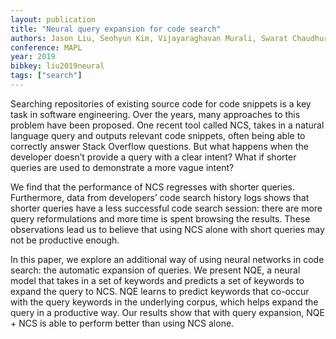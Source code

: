 ```yaml
---
layout: publication
title: "Neural query expansion for code search"
authors: Jason Liu, Seohyun Kim, Vijayaraghavan Murali, Swarat Chaudhuri, Satish Chandra
conference: MAPL
year: 2019
bibkey: liu2019neural
tags: ["search"]
---
```

Searching repositories of existing source code for code snippets is a key task in software engineering. Over the years, many approaches to this problem have been proposed. One recent tool called NCS, takes in a natural language query and outputs relevant code snippets, often being able to correctly answer Stack Overflow questions. But what happens when the developer doesn’t provide a query with a clear intent? What if shorter queries are used to demonstrate a more vague intent? 

We find that the performance of NCS regresses with shorter queries. Furthermore, data from developers’ code search history logs shows that shorter queries have a less successful code search session: there are more query reformulations and more time is spent browsing the results. These observations lead us to believe that using NCS alone with short queries may not be productive enough. 

In this paper, we explore an additional way of using neural networks in code search: the automatic expansion of queries. We present NQE, a neural model that takes in a set of keywords and predicts a set of keywords to expand the query to NCS. NQE learns to predict keywords that co-occur with the query keywords in the underlying corpus, which helps expand the query in a productive way. Our results show that with query expansion, NQE + NCS is able to perform better than using NCS alone.
